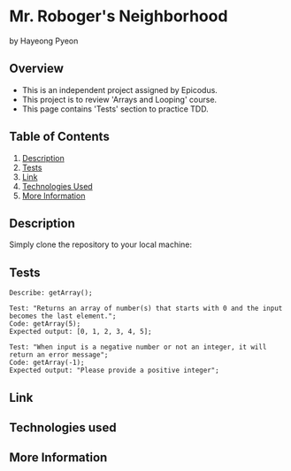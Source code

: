 # Mr. Roboger's Neighborhood
by Hayeong Pyeon

## Overview
- This is an independent project assigned by Epicodus. 
- This project is to review 'Arrays and Looping' course. 
- This page contains 'Tests' section to practice TDD. 

## Table of Contents

1. [Description](#description)
2. [Tests](#tests)
3. [Link](#link)
3. [Technologies Used](#technologies_used)
4. [More Information](#more_information)

## Description

Simply clone the repository to your local machine:

## Tests
```
Describe: getArray();  
 
Test: "Returns an array of number(s) that starts with 0 and the input becomes the last element.";  
Code: getArray(5);  
Expected output: [0, 1, 2, 3, 4, 5];  

Test: "When input is a negative number or not an integer, it will return an error message";  
Code: getArray(-1);  
Expected output: "Please provide a positive integer";  
```

## Link

## Technologies used

## More Information

